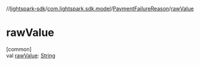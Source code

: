 //[lightspark-sdk](../../../index.md)/[com.lightspark.sdk.model](../index.md)/[PaymentFailureReason](index.md)/[rawValue](raw-value.md)

# rawValue

[common]\
val [rawValue](raw-value.md): [String](https://kotlinlang.org/api/latest/jvm/stdlib/kotlin/-string/index.html)
